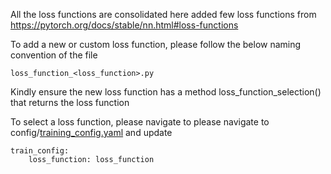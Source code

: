 All the loss functions are consolidated here
added few loss functions from https://pytorch.org/docs/stable/nn.html#loss-functions

To add a new or custom loss function, please follow the below naming convention of the file

    loss_function_<loss_function>.py
Kindly ensure the new loss function has a method loss_function_selection() that returns the loss function

To select a loss function, please navigate to please navigate to config/[training_config.yaml](..%2F..%2Fconfig%2Ftraining_config.yaml)
and update 

    train_config:
        loss_function: loss_function